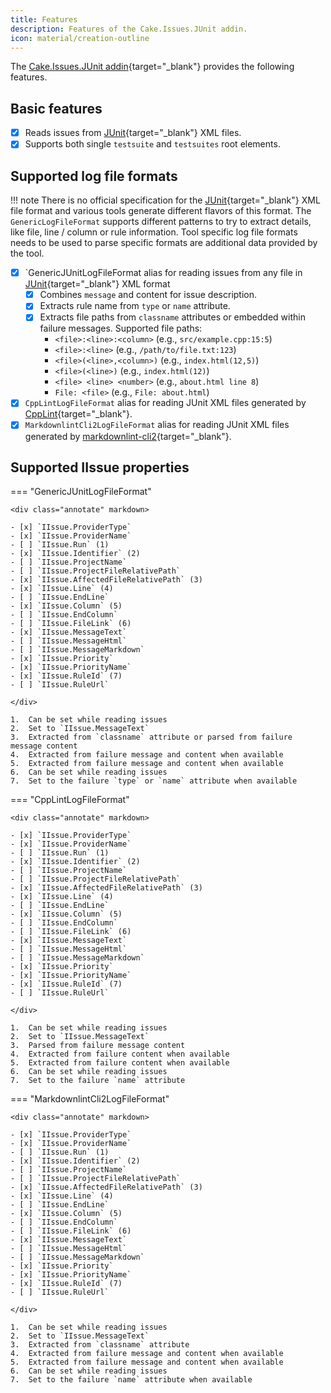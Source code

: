 ```yaml
---
title: Features
description: Features of the Cake.Issues.JUnit addin.
icon: material/creation-outline
---
```


The [Cake.Issues.JUnit addin](https://cakebuild.net/extensions/cake-issues-junit/){target="_blank"} provides the following features.

## Basic features

- [x] Reads issues from [JUnit]{target="_blank"} XML files.
- [x] Supports both single `testsuite` and `testsuites` root elements.

## Supported log file formats

!!! note
    There is no official specification for the [JUnit]{target="_blank"} XML file format and various tools generate different flavors of this format.
    The `GenericLogFileFormat` supports different patterns to try to extract details, like file, line / column or rule information.
    Tool specific log file formats needs to be used to parse specific formats are additional data provided by the tool.

- [x] `GenericJUnitLogFileFormat alias for reading issues from any file in [JUnit]{target="_blank"} XML format
  - [x] Combines `message` and content for issue description.
  - [x] Extracts rule name from `type` or `name` attribute.
  - [x] Extracts file paths from `classname` attributes or embedded within failure messages.
    Supported file paths:
    - `<file>:<line>:<column>` (e.g., `src/example.cpp:15:5`)
    - `<file>:<line>` (e.g., `/path/to/file.txt:123`)
    - `<file>(<line>,<column>)` (e.g., `index.html(12,5)`)
    - `<file>(<line>)` (e.g., `index.html(12)`)
    - `<file> <line> <number>` (e.g., `about.html line 8`)
    - `File: <file>` (e.g., `File: about.html`)
- [x] `CppLintLogFileFormat` alias for reading JUnit XML files generated by [CppLint](https://github.com/cpplint/cpplint){target="_blank"}.
- [x] `MarkdownlintCli2LogFileFormat` alias for reading JUnit XML files generated by [markdownlint-cli2](https://github.com/DavidAnson/markdownlint-cli2){target="_blank"}.

## Supported IIssue properties

=== "GenericJUnitLogFileFormat"

    <div class="annotate" markdown>
    
    - [x] `IIssue.ProviderType`
    - [x] `IIssue.ProviderName`
    - [ ] `IIssue.Run` (1)
    - [x] `IIssue.Identifier` (2)
    - [ ] `IIssue.ProjectName`
    - [ ] `IIssue.ProjectFileRelativePath`
    - [x] `IIssue.AffectedFileRelativePath` (3)
    - [x] `IIssue.Line` (4)
    - [ ] `IIssue.EndLine`
    - [x] `IIssue.Column` (5)
    - [ ] `IIssue.EndColumn`
    - [ ] `IIssue.FileLink` (6)
    - [x] `IIssue.MessageText`
    - [ ] `IIssue.MessageHtml`
    - [ ] `IIssue.MessageMarkdown`
    - [x] `IIssue.Priority`
    - [x] `IIssue.PriorityName`
    - [x] `IIssue.RuleId` (7)
    - [ ] `IIssue.RuleUrl`
    
    </div>

    1.  Can be set while reading issues
    2.  Set to `IIssue.MessageText`
    3.  Extracted from `classname` attribute or parsed from failure message content
    4.  Extracted from failure message and content when available
    5.  Extracted from failure message and content when available
    6.  Can be set while reading issues
    7.  Set to the failure `type` or `name` attribute when available

=== "CppLintLogFileFormat"

    <div class="annotate" markdown>
    
    - [x] `IIssue.ProviderType`
    - [x] `IIssue.ProviderName`
    - [ ] `IIssue.Run` (1)
    - [x] `IIssue.Identifier` (2)
    - [ ] `IIssue.ProjectName`
    - [ ] `IIssue.ProjectFileRelativePath`
    - [x] `IIssue.AffectedFileRelativePath` (3)
    - [x] `IIssue.Line` (4)
    - [ ] `IIssue.EndLine`
    - [x] `IIssue.Column` (5)
    - [ ] `IIssue.EndColumn`
    - [ ] `IIssue.FileLink` (6)
    - [x] `IIssue.MessageText`
    - [ ] `IIssue.MessageHtml`
    - [ ] `IIssue.MessageMarkdown`
    - [x] `IIssue.Priority`
    - [x] `IIssue.PriorityName`
    - [x] `IIssue.RuleId` (7)
    - [ ] `IIssue.RuleUrl`
    
    </div>

    1.  Can be set while reading issues
    2.  Set to `IIssue.MessageText`
    3.  Parsed from failure message content
    4.  Extracted from failure content when available
    5.  Extracted from failure content when available
    6.  Can be set while reading issues
    7.  Set to the failure `name` attribute

=== "MarkdownlintCli2LogFileFormat"

    <div class="annotate" markdown>
    
    - [x] `IIssue.ProviderType`
    - [x] `IIssue.ProviderName`
    - [ ] `IIssue.Run` (1)
    - [x] `IIssue.Identifier` (2)
    - [ ] `IIssue.ProjectName`
    - [ ] `IIssue.ProjectFileRelativePath`
    - [x] `IIssue.AffectedFileRelativePath` (3)
    - [x] `IIssue.Line` (4)
    - [ ] `IIssue.EndLine`
    - [x] `IIssue.Column` (5)
    - [ ] `IIssue.EndColumn`
    - [ ] `IIssue.FileLink` (6)
    - [x] `IIssue.MessageText`
    - [ ] `IIssue.MessageHtml`
    - [ ] `IIssue.MessageMarkdown`
    - [x] `IIssue.Priority`
    - [x] `IIssue.PriorityName`
    - [x] `IIssue.RuleId` (7)
    - [ ] `IIssue.RuleUrl`
    
    </div>

    1.  Can be set while reading issues
    2.  Set to `IIssue.MessageText`
    3.  Extracted from `classname` attribute
    4.  Extracted from failure message and content when available
    5.  Extracted from failure message and content when available
    6.  Can be set while reading issues
    7.  Set to the failure `name` attribute when available

[JUnit]: https://github.com/testmoapp/junitxml
